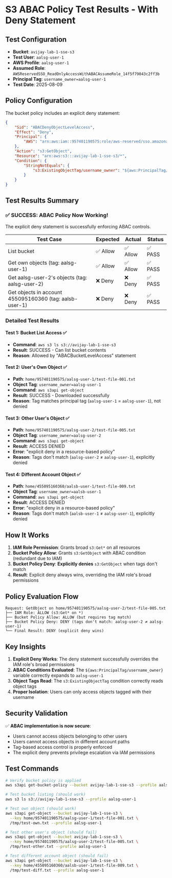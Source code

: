 # S3 ABAC Policy Test Results - With Deny Statement

## Test Configuration
- **Bucket**: `avijay-lab-1-sse-s3`
- **Test User**: `aalsg-user-1`
- **AWS Profile**: `aalsg-user-1`
- **Assumed Role**: `AWSReservedSSO_ReadOnlyAccessWithABACAssumeRole_14f5f79043c2ff3b`
- **Principal Tag**: `username_owner=aalsg-user-1`
- **Test Date**: 2025-08-09

## Policy Configuration
The bucket policy includes an explicit deny statement:
```json
{
    "Sid": "ABACDenyObjectLevelAccess",
    "Effect": "Deny",
    "Principal": {
        "AWS": "arn:aws:iam::957401190575:role/aws-reserved/sso.amazonaws.com/AWSReservedSSO_ReadOnlyAccessWithABACAssumeRole_14f5f79043c2ff3b"
    },
    "Action": "s3:GetObject",
    "Resource": "arn:aws:s3:::avijay-lab-1-sse-s3/*",
    "Condition": {
        "StringNotEquals": {
            "s3:ExistingObjectTag/username_owner": "${aws:PrincipalTag/username_owner}"
        }
    }
}
```

## Test Results Summary

### ✅ SUCCESS: ABAC Policy Now Working!

The explicit deny statement is successfully enforcing ABAC controls.

| Test Case | Expected | Actual | Status |
|-----------|----------|--------|--------|
| List bucket | ✅ Allow | ✅ Allow | ✅ PASS |
| Get own objects (tag: aalsg-user-1) | ✅ Allow | ✅ Allow | ✅ PASS |
| Get aalsg-user-2's objects (tag: aalsg-user-2) | ❌ Deny | ❌ Deny | ✅ PASS |
| Get objects in account 455095160360 (tag: aalsb-user-1) | ❌ Deny | ❌ Deny | ✅ PASS |

### Detailed Test Results

#### Test 1: Bucket List Access ✅
- **Command**: `aws s3 ls s3://avijay-lab-1-sse-s3`
- **Result**: SUCCESS - Can list bucket contents
- **Reason**: Allowed by "ABACBucketLevelAccess" statement

#### Test 2: User's Own Object ✅
- **Path**: `home/957401190575/aalsg-user-1/test-file-001.txt`
- **Object Tag**: `username_owner=aalsg-user-1`
- **Command**: `aws s3api get-object`
- **Result**: SUCCESS - Downloaded successfully
- **Reason**: Tag matches principal tag (`aalsg-user-1` = `aalsg-user-1`), not denied

#### Test 3: Other User's Object ✅
- **Path**: `home/957401190575/aalsg-user-2/test-file-005.txt`
- **Object Tag**: `username_owner=aalsg-user-2`
- **Command**: `aws s3api get-object`
- **Result**: ACCESS DENIED
- **Error**: "explicit deny in a resource-based policy"
- **Reason**: Tags don't match (`aalsg-user-2` ≠ `aalsg-user-1`), explicitly denied

#### Test 4: Different Account Object ✅
- **Path**: `home/455095160360/aalsb-user-1/test-file-009.txt`
- **Object Tag**: `username_owner=aalsb-user-1`
- **Command**: `aws s3api get-object`
- **Result**: ACCESS DENIED
- **Error**: "explicit deny in a resource-based policy"
- **Reason**: Tags don't match (`aalsb-user-1` ≠ `aalsg-user-1`), explicitly denied

## How It Works

1. **IAM Role Permission**: Grants broad `s3:Get*` on all resources
2. **Bucket Policy Allow**: Grants `s3:GetObject` with ABAC condition (redundant due to IAM)
3. **Bucket Policy Deny**: **Explicitly denies** `s3:GetObject` when tags don't match
4. **Result**: Explicit deny always wins, overriding the IAM role's broad permissions

## Policy Evaluation Flow

```
Request: GetObject on home/957401190575/aalsg-user-2/test-file-005.txt
├── IAM Role: ALLOW (s3:Get* on *)
├── Bucket Policy Allow: ALLOW (but requires tag match)
├── Bucket Policy Deny: DENY (tags don't match: aalsg-user-2 ≠ aalsg-user-1)
└── Final Result: DENY (explicit deny wins)
```

## Key Insights

1. **Explicit Deny Works**: The deny statement successfully overrides the IAM role's broad permissions
2. **ABAC Conditions Evaluated**: The `${aws:PrincipalTag/username_owner}` variable correctly expands to `aalsg-user-1`
3. **Object Tags Read**: The `s3:ExistingObjectTag` condition correctly reads object tags
4. **Proper Isolation**: Users can only access objects tagged with their username

## Security Validation

✅ **ABAC implementation is now secure**:
- Users cannot access objects belonging to other users
- Users cannot access objects in different account paths
- Tag-based access control is properly enforced
- The explicit deny prevents privilege escalation via IAM permissions

## Test Commands

```bash
# Verify bucket policy is applied
aws s3api get-bucket-policy --bucket avijay-lab-1-sse-s3 --profile aalsg-user-1

# Test bucket listing (should work)
aws s3 ls s3://avijay-lab-1-sse-s3 --profile aalsg-user-1

# Test own object (should work)
aws s3api get-object --bucket avijay-lab-1-sse-s3 \
  --key home/957401190575/aalsg-user-1/test-file-001.txt \
  /tmp/test-own.txt --profile aalsg-user-1

# Test other user's object (should fail)
aws s3api get-object --bucket avijay-lab-1-sse-s3 \
  --key home/957401190575/aalsg-user-2/test-file-005.txt \
  /tmp/test-other.txt --profile aalsg-user-1

# Test different account object (should fail)
aws s3api get-object --bucket avijay-lab-1-sse-s3 \
  --key home/455095160360/aalsb-user-1/test-file-009.txt \
  /tmp/test-diff.txt --profile aalsg-user-1
```
